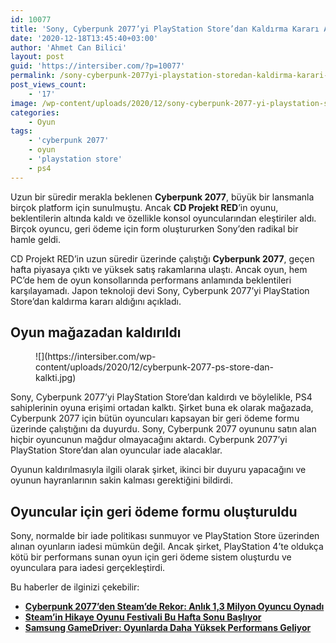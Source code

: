 ```yaml
---
id: 10077
title: 'Sony, Cyberpunk 2077’yi PlayStation Store’dan Kaldırma Kararı Aldı'
date: '2020-12-18T13:45:40+03:00'
author: 'Ahmet Can Bilici'
layout: post
guid: 'https://intersiber.com/?p=10077'
permalink: /sony-cyberpunk-2077yi-playstation-storedan-kaldirma-karari-aldi/
post_views_count:
    - '17'
image: /wp-content/uploads/2020/12/sony-cyberpunk-2077-yi-playstation-store-dan-kaldirma-karari-aldi.png
categories:
    - Oyun
tags:
    - 'cyberpunk 2077'
    - oyun
    - 'playstation store'
    - ps4
---
```


Uzun bir süredir merakla beklenen **Cyberpunk 2077**, büyük bir lansmanla birçok platform için sunulmuştu. Ancak **CD Projekt RED**’in oyunu, beklentilerin altında kaldı ve özellikle konsol oyuncularından eleştiriler aldı. Birçok oyuncu, geri ödeme için form oluştururken Sony’den radikal bir hamle geldi.

CD Projekt RED’in uzun süredir üzerinde çalıştığı **Cyberpunk 2077**, geçen hafta piyasaya çıktı ve yüksek satış rakamlarına ulaştı. Ancak oyun, hem PC’de hem de oyun konsollarında performans anlamında beklentileri karşılayamadı. Japon teknoloji devi Sony, Cyberpunk 2077’yi PlayStation Store’dan kaldırma kararı aldığını açıkladı.

## Oyun mağazadan kaldırıldı

<figure class="wp-block-image size-large">![](https://intersiber.com/wp-content/uploads/2020/12/cyberpunk-2077-ps-store-dan-kalkti.jpg)</figure>Sony, Cyberpunk 2077’yi PlayStation Store’dan kaldırdı ve böylelikle, PS4 sahiplerinin oyuna erişimi ortadan kalktı. Şirket buna ek olarak mağazada, Cyberpunk 2077 için bütün oyuncuları kapsayan bir geri ödeme formu üzerinde çalıştığını da duyurdu. Sony, Cyberpunk 2077 oyununu satın alan hiçbir oyuncunun mağdur olmayacağını aktardı. Cyberpunk 2077’yi PlayStation Store’dan alan oyuncular iade alacaklar.

Oyunun kaldırılmasıyla ilgili olarak şirket, ikinci bir duyuru yapacağını ve oyunun hayranlarının sakin kalması gerektiğini bildirdi.

## Oyuncular için geri ödeme formu oluşturuldu

Sony, normalde bir iade politikası sunmuyor ve PlayStation Store üzerinden alınan oyunların iadesi mümkün değil. Ancak şirket, PlayStation 4’te oldukça kötü bir performans sunan oyun için geri ödeme sistem oluşturdu ve oyunculara para iadesi gerçekleştirdi.

Bu haberler de ilginizi çekebilir:

- **[Cyberpunk 2077’den Steam’de Rekor: Anlık 1,3 Milyon Oyuncu Oynadı](https://intersiber.com/cyberpunk-2077den-steamde-rekor-anlik-13-milyon-oyuncu-oynadi/)**
- **[Steam’in Hikaye Oyunu Festivali Bu Hafta Sonu Başlıyor](https://intersiber.com/steamin-hikaye-oyunu-festivali-bu-hafta-sonu-basliyor/)**
- **[Samsung GameDriver: Oyunlarda Daha Yüksek Performans Geliyor](https://intersiber.com/samsung-gamedriver-oyunlarda-daha-yuksek-performans-geliyor/)**
